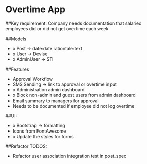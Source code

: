 # Overtime App

##Key requirement: Company needs documentation that salaried employees did or did not get overtime each week

##Models
- x Post -> date:date rationtale:text
- x User -> Devise
- x AdminUser -> STI

##Features
- Approval Workflow
- SMS Sending -> link to approval or overtime input
- x Administration admin dashboard
- x Block non-admin and guest users from admin dashboard
- Email summary to managers for approval
- Needs to be documented if employee did not log overtime

##UI:
- x Bootstrap -> formatting
- Icons from FontAwesome
- x Update the styles for forms

 ##Refactor TODOS:
 - Refactor user association integration test in post_spec
